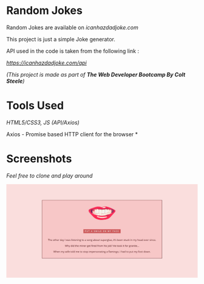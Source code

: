 # Random Jokes
Random Jokes are available on *icanhazdadjoke.com*

This project is just a simple Joke generator.

API used in the code is taken from the following link :

*https://icanhazdadjoke.com/api*

*(This project is made as part of **The Web Developer Bootcamp By Colt Steele**)*

# Tools Used
*HTML5/CSS3, JS (API/Axios)* 

Axios - Promise based HTTP client for the browser *


# Screenshots

*Feel free to clone and play around*

![](screenshots/random-joke.jpg)

